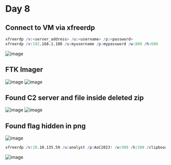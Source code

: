 # Day 8
## Connect to VM via xfreerdp
```s
xfreerdp /v:<server_address> /u:<username> /p:<password>
xfreerdp /v:192.168.1.100 /u:myusername /p:mypassword /w:800 /h:600
```
![image](https://github.com/PolGs/THM-Advent-of-Cyber-2023/assets/19478700/f534cb35-e9ad-47a7-a688-70e086c4de5d)


## FTK Imager
![image](https://github.com/PolGs/THM-Advent-of-Cyber-2023/assets/19478700/6c8c25a9-837a-4c10-9630-c3447fbf3707)
![image](https://github.com/PolGs/THM-Advent-of-Cyber-2023/assets/19478700/2180e141-a4be-4307-8f02-aa7991b2e758)

## Found C2 server and file inside deleted zip
![image](https://github.com/PolGs/THM-Advent-of-Cyber-2023/assets/19478700/cfe29a96-abf1-49e5-9a2a-61936d9c2a3f)
![image](https://github.com/PolGs/THM-Advent-of-Cyber-2023/assets/19478700/aacc62b4-73c2-4da4-9c2b-e463578edbc4)

## Found flag hidden in png
![image](https://github.com/PolGs/THM-Advent-of-Cyber-2023/assets/19478700/3cb16709-c0f7-4088-8a47-b04c9bb04ab9)

```s
xfreerdp /v:10.10.135.59 /u:analyst /p:AoC2023! /w:900 /h:500 /clipboard
```


![image](https://github.com/PolGs/THM-Advent-of-Cyber-2023/assets/19478700/a1e1bf5f-e511-448a-bda7-06f7eda5554b)


